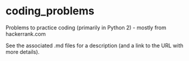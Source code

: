# coding_problems
Problems to practice coding (primarily in Python 2) - mostly from hackerrank.com

See the associated .md files for a description (and a link to the URL with more details).
